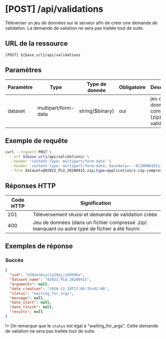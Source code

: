 # [POST] /api/validations <!-- {docsify-ignore-all} -->

Téléverser un jeu de données sur le serveur afin de créer une demande de validation. La demande de valiation ne sera pas traitée tout de suite.

## URL de la ressource

`[POST] ${base_url}/api/validations`

## Paramètres

| Paramètre | Type                | Type de donnée  | Obligatoire | Description                                    |
| --------- | ------------------- | --------------- | ----------- | ---------------------------------------------- |
| dataset   | multipart/form-data | string($binary) | oui         | jeu de données compressé (zip) à faire valider |

## Exemple de requête

```bash
curl --request POST \
  --url ${base_url}/api/validations/ \
  --header 'Content-Type: multipart/form-data' \
  --header 'content-type: multipart/form-data; boundary=---011000010111000001101001' \
  --form dataset=@92022_PLU_20200415.zip;type=application/x-zip-compressed
```

## Réponses HTTP

| Code HTTP | Signification                                                                                  |
| --------- | ---------------------------------------------------------------------------------------------- |
| 201       | Téléversement réussi et demande de validation créée                                            |
| 400       | Jeu de données (dans un fichier compressé .zip) manquant ou autre type de fichier a été fourni |

## Exemples de réponse

### Succès

```json
{
  "uid": "k392kn8syily29qjj18959hs",
  "dataset_name": "92022_PLU_20200415",
  "arguments": null,
  "date_creation": "2020-11-18T17:05:35+01:00",
  "status": "waiting_for_args",
  "message": null,
  "date_start": null,
  "date_finish": null,
  "results": null
}
```

!> On remarque que le `status` est égal à "waiting_for_args". Cette demande de valiation ne sera pas traitée tout de suite.
